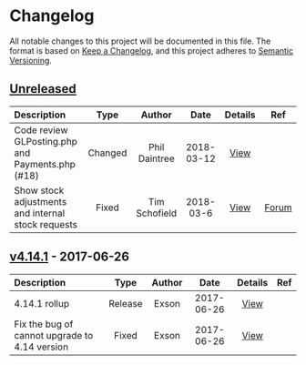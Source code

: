 # Changelog
All notable changes to this project will be documented in this file.
The format is based on [Keep a Changelog], and this project adheres to [Semantic Versioning].

## [Unreleased]

| Description | Type | Author | Date | Details | Ref |
|:------------|:----:|:------:|:----:|:-------:|:---:|
| Code review GLPosting.php and Payments.php (#18) | Changed | Phil Daintree | 2018-03-12 |  [View](http://github.com/webERP-team/webERP/commit/602a584) | |
| Show stock adjustments and internal stock requests | Fixed | Tim Schofield | 2018-03-6 |  [View](http://github.com/webERP-team/webERP/commit/d070554) | [Forum](http://www.weberp.org/forum/showthread.php?tid=8111) |

## [v4.14.1] - 2017-06-26

| Description | Type | Author | Date | Details | Ref |
|:------------|:----:|:------:|:----:|:-------:|:---:|
| 4.14.1 rollup | Release | Exson | 2017-06-26 | [View](http://github.com/webERP-team/webERP/commit/5423276) | |
| Fix the bug of cannot upgrade to 4.14 version | Fixed | Exson | 2017-06-26 | [View](http://github.com/webERP-team/webERP/commit/8735f8d) | |





[Unreleased]: https://github.com/webERP-team/webERP/compare/5423276...HEAD
[v4.14.1]: https://github.com/webERP-team/webERP/compare/cf87deb...5423276

[Semantic Versioning]: http://semver.org/spec/v2.0.0.html
[Keep a Changelog]: http://keepachangelog.com/en/1.0.0/


